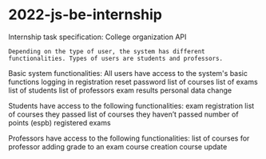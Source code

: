 # 2022-js-be-internship

Internship task specification: College organization API

	Depending on the type of user, the system has different functionalities. Types of users are students and professors.

Basic system functionalities:
All users have access to the system's basic functions
	logging in
	registration
	reset password
	list of courses
	list of exams
	list of students
	list of professors
	exam results
	personal data change	

Students have access to the following functionalities:
	exam registration
	list of courses they passed
	list of courses they haven’t passed
	number of points (espb)
	registered exams

Professors have access to the following functionalities:
	list of courses for professor
	adding grade to an exam
	course creation
	course update


